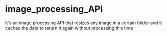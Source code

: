 # image_processing_API
it's an image processing API that resizes any image in a certain folder and it caches the data to return it again without processing this time
